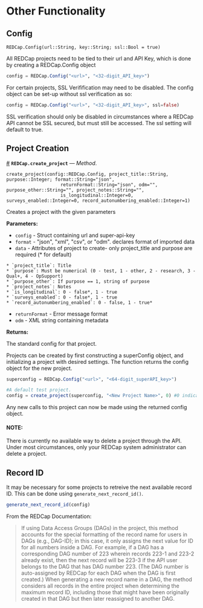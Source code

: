 


<a id='Other-Functionality-1'></a>

# Other Functionality


<a id='Config-1'></a>

## Config


```
REDCap.Config(url::String, key::String; ssl::Bool = true)
```


All REDCap projects need to be tied to their url and API Key, which is done by creating a REDCap.Config object


```julia
config = REDCap.Config("<url>", "<32-digit_API_key>")
```


For certain projects, SSL Verifification may need to be disabled. The config object can be set-up without ssl verification as so:


```julia
config = REDCap.Config("<url>", "<32-digit_API_key>", ssl=false)
```


SSL verification should only be disabled in circumstances where a REDCap API cannot be SSL secured, but must still be accessed. The ssl setting will default to true.


<a id='Project-Creation-1'></a>

## Project Creation

<a id='REDCap.create_project-Tuple{REDCap.Config,String,Integer}' href='#REDCap.create_project-Tuple{REDCap.Config,String,Integer}'>#</a>
**`REDCap.create_project`** &mdash; *Method*.



```
create_project(config::REDCap.Config, project_title::String, purpose::Integer; format::String="json",
					returnFormat::String="json", odm="", purpose_other::String="", project_notes::String="", 
					is_longitudinal::Integer=0, surveys_enabled::Integer=0, record_autonumbering_enabled::Integer=1)
```

Creates a project with the given parameters

**Parameters:**

  * `config` - Struct containing url and super-api-key
  * `format` - "json", "xml", "csv", or "odm". declares format of imported data
  * `data` - Attributes of project to create- only project_title and purpose are required (* for default)

```
* `project_title`: Title
* `purpose`: Must be numerical (0 - test, 1 - other, 2 - research, 3 - Qual+, 4 - OpSupport)
* `purpose_other`: If purpose == 1, string of purpose
* `project_notes`: Notes
* `is_longitudinal`: 0 - false*, 1 - true
* `surveys_enabled`: 0 - false*, 1 - true
* `record_autonumbering_enabled`: 0 - false, 1 - true*
```

  * `returnFormat` - Error message format
  * `odm` - XML string containing metadata

**Returns:**

The standard config for that project.


Projects can be created by first constructing a superConfig object, and initializing a project with desired settings. The function returns the config object for the new project.


```julia
superconfig = REDCap.Config("<url>", "<64-digit_superAPI_key>")

#A default test project.
config = create_project(superconfig, "<New Project Name>", 0) #0 indicates a test project
```


Any new calls to this project can now be made using the returned config object. 


<a id='NOTE:-1'></a>

#### NOTE:


There is currently no available way to delete a project through the API. Under most circumstances, only your REDCap system administrator can delete a project.


<a id='Record-ID-1'></a>

## Record ID


It may be necessary for some projects to retreive the next available record ID. This can be done using `generate_next_record_id()`. 


```julia
generate_next_record_id(config)
```


From the REDCap Documentation:


> If using Data Access Groups (DAGs) in the project, this method accounts for the special formatting of the record name for users in DAGs (e.g., DAG-ID); in this case, it only assigns the next value for ID for all numbers inside a DAG. For example, if a DAG has a corresponding DAG number of 223 wherein records 223-1 and 223-2 already exist, then the next record will be 223-3 if the API user belongs to the DAG that has DAG number 223. (The DAG number is auto-assigned by REDCap for each DAG when the DAG is first created.) When generating a new record name in a DAG, the method considers all records in the entire project when determining the maximum record ID, including those that might have been originally created in that DAG but then later reassigned to another DAG.


